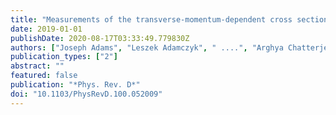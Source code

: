 ```yaml
---
title: "Measurements of the transverse-momentum-dependent cross sections of $J/ψ$ production at mid-rapidity in proton+proton collisions at $sqrts =$ 510 and 500 GeV with the STAR detector"
date: 2019-01-01
publishDate: 2020-08-17T03:33:49.779830Z
authors: ["Joseph Adams", "Leszek Adamczyk", " ....", "Arghya Chatterjee", "others [STAR Collaboration]"]
publication_types: ["2"]
abstract: ""
featured: false
publication: "*Phys. Rev. D*"
doi: "10.1103/PhysRevD.100.052009"
---
```


